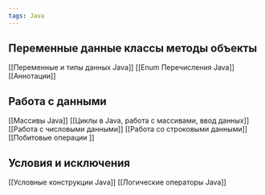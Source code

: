 ```yaml
---
tags: Java 
---
```

## Переменные данные классы методы объекты
[[Переменные и типы данных Java]]
[[Enum Перечисления Java]]
[[Аннотации]]
## Работа с данными
[[Массивы Java]]
[[Циклы в Java, работа с массивами, ввод данных]]
[[Работа с числовыми данными]]
[[Работа со строковыми данными]]
[[Побитовые операции ]]
## Условия и исключения
[[Условные конструкции Java]]
[[Логические операторы Java]]
